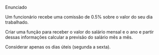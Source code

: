 Enunciado

Um funcionário recebe uma comissão de 0.5% sobre o valor do seu dia trabalhado.

Criar uma função para receber o valor do salário mensal e o ano e partir dessas informações calcular a previsão do salário mês a mês.

Considerar apenas os dias úteis (segunda a sexta).

